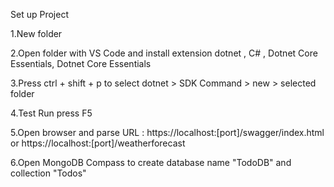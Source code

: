 Set up Project

  1.New folder 
	
  2.Open folder with VS Code and install extension dotnet , C# , Dotnet Core Essentials, Dotnet Core Essentials
	
  3.Press ctrl + shift + p to select dotnet > SDK Command > new > selected folder
	
  4.Test Run press F5
	
  5.Open browser and parse URL : https://localhost:[port]/swagger/index.html or https://localhost:[port]/weatherforecast
	
  6.Open MongoDB Compass to create database name "TodoDB" and collection "Todos" 
  
